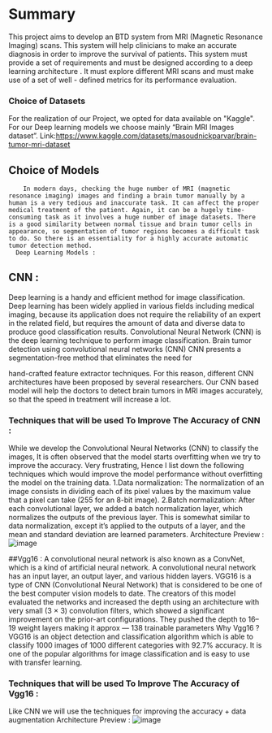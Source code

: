# Summary

This project aims to develop an BTD system from MRI (Magnetic Resonance Imaging) scans. This system will help clinicians to make an accurate diagnosis in order to improve the survival of patients. This system must provide a set of requirements and must be designed according to a deep learning architecture . It must explore different MRI scans and must make use of a set of well - defined metrics for its performance evaluation.

### Choice of Datasets
For the realization of our Project, we opted for data available on "Kaggle". 
For our  Deep learning models we choose mainly “Brain MRI Images dataset”.
Link:https://www.kaggle.com/datasets/masoudnickparvar/brain-tumor-mri-dataset

## Choice of Models
     	In modern days, checking the huge number of MRI (magnetic resonance imaging) images and finding a brain tumor manually by a human is a very tedious and inaccurate task. It can affect the proper medical treatment of the patient. Again, it can be a hugely time-consuming task as it involves a huge number of image datasets. There is a good similarity between normal tissue and brain tumor cells in appearance, so segmentation of tumor regions becomes a difficult task to do. So there is an essentiality for a highly accurate automatic tumor detection method.
      Deep Learning Models : 
## CNN : 
  Deep learning is a handy and efficient method for image classification. Deep learning has been widely applied in various fields including medical imaging, because its application does not require the reliability of an expert in the related field, but requires the amount of data and diverse data to produce good classification results. Convolutional Neural Network (CNN) is the deep learning technique to perform image classification.
 Brain tumor detection using convolutional neural networks (CNN) CNN presents a segmentation-free method that eliminates the need for 

hand-crafted feature extractor techniques. For this reason, different CNN architectures have been proposed by several researchers.
Our CNN based model will help the doctors to detect brain tumors in MRI images accurately, so that the speed in treatment will increase a lot.
### Techniques that will be used To Improve The Accuracy of CNN :
While we develop the Convolutional Neural Networks (CNN) to classify the images, It is often observed that the model starts overfitting when we try to improve the accuracy. Very frustrating, Hence I list down the following techniques which would improve the model performance without overfitting the model on the training data.
1.Data normalization: The normalization of an image consists in dividing each of its pixel values by the maximum value that a pixel can take (255 for an 8-bit image).
2.Batch normalization: After each convolutional layer, we added a batch normalization layer, which normalizes the outputs of the previous layer. This is somewhat similar to data normalization, except it’s applied to the outputs of a layer, and the mean and standard deviation are learned parameters.
Architecture Preview :
![image](https://user-images.githubusercontent.com/84160502/205516984-4192000e-0d67-4a70-b169-064233f68419.png)


##Vgg16 : 
  A convolutional neural network is also known as a ConvNet, which is a kind of artificial neural network. A convolutional neural network has an input layer, an output layer, and various hidden layers. VGG16 is a type of CNN (Convolutional Neural Network) that is considered to be one of the best computer vision models to date. The creators of this model evaluated the networks and increased the depth using an architecture with very small (3 × 3) convolution filters, which showed a significant improvement on the prior-art configurations. They pushed the depth to 16–19 weight layers making it approx — 138 trainable parameters
Why Vgg16 ?
VGG16 is an object detection and classification algorithm which is able to classify 1000 images of 1000 different categories with 92.7% accuracy. It is one of the popular algorithms for image classification and is easy to use with transfer learning.
### Techniques that will be used To Improve The Accuracy of Vgg16 :
Like CNN we will use the techniques for improving the accuracy + data augmentation
Architecture Preview :
![image](https://user-images.githubusercontent.com/84160502/205516996-c05d575f-aaf2-494e-be84-f7bfeb8c522e.png)



